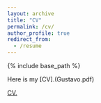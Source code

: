 ```yaml
---
layout: archive
title: "CV"
permalink: /cv/
author_profile: true
redirect_from:
  - /resume
---
```


{% include base_path %}

Here is my [CV].(Gustavo.pdf)

<a href="galbuquerque.github.io/files/Gustavo.pdf" target="_blank">CV.</a>

